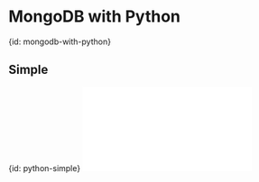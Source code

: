 # MongoDB with Python
{id: mongodb-with-python}

## Simple
{id: python-simple}
![](examples/python/insert.py)



